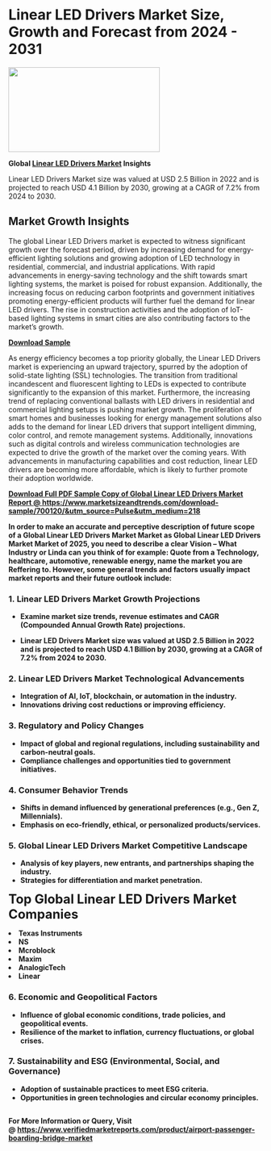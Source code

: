 <H1>Linear LED Drivers Market Size, Growth and Forecast from 2024 - 2031</H1><img class="aligncenter size-medium wp-image-584254" src="https://thirdeyenews.in/wp-content/uploads/2024/09/Global-Market-Research-300x168.jpeg" alt="" width="300" height="168" /><p><strong>Global&nbsp;<a href="https://www.marketsizeandtrends.com/download-sample/700120/&amp;utm_source=Pulse&amp;utm_medium=218">Linear LED Drivers Market</a> Insights</strong></p><p>Linear LED Drivers Market size was valued at USD 2.5 Billion in 2022 and is projected to reach USD 4.1 Billion by 2030, growing at a CAGR of 7.2% from 2024 to 2030.</p><p><h2>Market Growth Insights</h2> <p>The global Linear LED Drivers market is expected to witness significant growth over the forecast period, driven by increasing demand for energy-efficient lighting solutions and growing adoption of LED technology in residential, commercial, and industrial applications. With rapid advancements in energy-saving technology and the shift towards smart lighting systems, the market is poised for robust expansion. Additionally, the increasing focus on reducing carbon footprints and government initiatives promoting energy-efficient products will further fuel the demand for linear LED drivers. The rise in construction activities and the adoption of IoT-based lighting systems in smart cities are also contributing factors to the market’s growth.</p> <p><strong><a href="download-link">Download Sample</a></strong></p> <p>As energy efficiency becomes a top priority globally, the Linear LED Drivers market is experiencing an upward trajectory, spurred by the adoption of solid-state lighting (SSL) technologies. The transition from traditional incandescent and fluorescent lighting to LEDs is expected to contribute significantly to the expansion of this market. Furthermore, the increasing trend of replacing conventional ballasts with LED drivers in residential and commercial lighting setups is pushing market growth. The proliferation of smart homes and businesses looking for energy management solutions also adds to the demand for linear LED drivers that support intelligent dimming, color control, and remote management systems. Additionally, innovations such as digital controls and wireless communication technologies are expected to drive the growth of the market over the coming years. With advancements in manufacturing capabilities and cost reduction, linear LED drivers are becoming more affordable, which is likely to further promote their adoption worldwide.</p> <p><strong><a href="get-more-link"></p><p><span class=""><strong>Download Full PDF Sample Copy of Global Linear LED Drivers Market Report</strong> @ <a href="https://www.marketsizeandtrends.com/download-sample/700120/&amp;utm_source=Pulse&amp;utm_medium=218" target="_blank">https://www.marketsizeandtrends.com/download-sample/700120/&amp;utm_source=Pulse&amp;utm_medium=218</a></span></p><p>In order to make an accurate and perceptive description of future scope of a Global&nbsp;Linear LED Drivers Market Market as Global&nbsp;Linear LED Drivers Market Market of 2025, you need to describe a clear Vision &ndash; What Industry or Linda can you think of for example: Quote from a Technology, healthcare, automotive, renewable energy, name the market you are Reffering to. However, some general trends and factors usually impact market reports and their future outlook include:</p><h3>1.&nbsp;<strong>Linear LED Drivers Market Growth Projections</strong></h3><ul><li>Examine market size trends, revenue estimates and CAGR (Compounded Annual Growth Rate) projections.</li><li><p>Linear LED Drivers Market size was valued at USD 2.5 Billion in 2022 and is projected to reach USD 4.1 Billion by 2030, growing at a CAGR of 7.2% from 2024 to 2030.</p></li></ul><h3>2.&nbsp;<strong>Linear LED Drivers Market Technological Advancements</strong></h3><ul><li>Integration of AI, IoT, blockchain, or automation in the industry.</li><li>Innovations driving cost reductions or improving efficiency.</li></ul><h3>3.&nbsp;<strong>Regulatory and Policy Changes</strong></h3><ul><li>Impact of global and regional regulations, including sustainability and carbon-neutral goals.</li><li>Compliance challenges and opportunities tied to government initiatives.</li></ul><h3>4.&nbsp;<strong>Consumer Behavior Trends</strong></h3><ul><li>Shifts in demand influenced by generational preferences (e.g., Gen Z, Millennials).</li><li>Emphasis on eco-friendly, ethical, or personalized products/services.</li></ul><h3>5.&nbsp;<strong>Global Linear LED Drivers Market Competitive Landscape</strong></h3><ul><li>Analysis of key players, new entrants, and partnerships shaping the industry.</li><li>Strategies for differentiation and market penetration.</li></ul><p data-pm-slice="1 1 []"><span style="color: inherit; font-family: inherit; font-size: 25px;">Top Global Linear LED Drivers Market Companies</span></p><div class="" data-test-id=""><p><li>Texas Instruments</li><li> NS</li><li> Mcroblock</li><li> Maxim</li><li> AnalogicTech</li><li> Linear</li></p></div><h3>6.&nbsp;<strong>Economic and Geopolitical Factors</strong></h3><ul><li>Influence of global economic conditions, trade policies, and geopolitical events.</li><li>Resilience of the market to inflation, currency fluctuations, or global crises.</li></ul><h3>7.&nbsp;<strong>Sustainability and ESG (Environmental, Social, and Governance)</strong></h3><ul><li>Adoption of sustainable practices to meet ESG criteria.</li><li>Opportunities in green technologies and circular economy principles.</li></ul><h2><strong style="font-size: 14px;">For More Information or Query, Visit @&nbsp;</strong><a style="background-color: #ffffff; font-size: 14px;" href="https://www.marketsizeandtrends.com/report/linear-led-drivers-market/" target="_blank">https://www.verifiedmarketreports.com/product/airport-passenger-boarding-bridge-market</a></h2>
